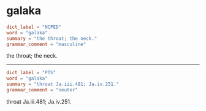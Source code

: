 # galaka

``` toml
dict_label = "NCPED"
word = "galaka"
summary = "the throat; the neck."
grammar_comment = "masculine"
```

the throat; the neck.

--------------------

``` toml
dict_label = "PTS"
word = "galaka"
summary = "throat Ja.iii.481; Ja.iv.251."
grammar_comment = "neuter"
```

throat Ja.iii.481; Ja.iv.251.

